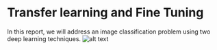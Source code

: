 # Transfer learning and Fine Tuning

In this report, we will address an image classification problem using two deep learning techniques.
![alt text](img/img.jpg)
